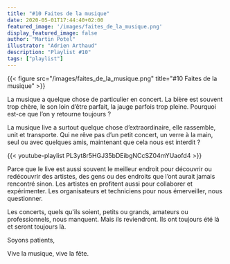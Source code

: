 ```yaml
---
title: "#10 Faites de la musique"
date: 2020-05-01T17:44:40+02:00
featured_image: '/images/faites_de_la_musique.png'
display_featured_image: false
author: "Martin Potel" 
illustrator: "Adrien Arthaud"
description: "Playlist #10"
tags: ["playlist"]
---
```


{{< figure src="/images/faites_de_la_musique.png" title="#10 Faites de la musique" >}}

La musique a quelque chose de particulier en concert. La bière est souvent trop chère, le son loin d’être parfait, la jauge parfois trop pleine.  Pourquoi est-ce que l’on y retourne toujours ? 

La musique live a surtout quelque chose d’extraordinaire, elle rassemble, unit et transporte. Qui ne rêve pas d’un petit concert, un verre à la main, seul ou avec quelques amis, maintenant que cela nous est interdit ? 

{{< youtube-playlist PL3yt8r5HGJ35bDEibgNCcSZ04mYUaofd4 >}}

Parce que le live est aussi souvent le meilleur endroit pour découvrir ou redécouvrir des artistes, des gens ou des endroits que l’ont aurait jamais rencontré sinon. Les artistes en profitent aussi pour collaborer et expérimenter. Les organisateurs et techniciens pour nous émerveiller, nous questionner.

Les concerts, quels qu'ils soient, petits ou grands, amateurs ou professionnels, nous manquent. Mais ils reviendront. Ils ont toujours été là et seront toujours là. 

Soyons patients,

Vive la musique, vive la fête.
